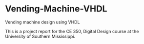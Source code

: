 # Vending-Machine-VHDL
Vending machine design using VHDL

This is a project report for the CE 350, Digital Design course at the University of Southern Mississippi. 
